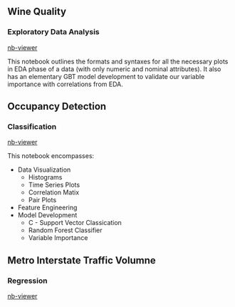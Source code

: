 
## Wine Quality
### Exploratory Data Analysis

[nb-viewer](https://nbviewer.jupyter.org/github/harshit-bajpai/Machine-learning-models/blob/master/fraud_detection.ipynb)

This notebook outlines the formats and syntaxes for all the necessary plots in EDA phase of a data (with only numeric and nominal attributes). It also has an elementary GBT model development to validate our variable importance with correlations from EDA.


## Occupancy Detection 
### Classification 

[nb-viewer](https://nbviewer.jupyter.org/github.com/harshit-bajpai/Machine-learning-models/blob/master/occupancy_detection.ipynb)

This notebook encompasses:
- Data Visualization
  - Histograms
  - Time Series Plots
  - Correlation Matix
  - Pair Plots
- Feature Engineering
- Model Development
  - C - Support Vector Classication
  - Random Forest Classifier
  - Variable Importance


## Metro Interstate Traffic Volumne
### Regression

[nb-viewer](https://nbviewer.jupyter.org/github/harshit-bajpai/Machine-learning-models/blob/master/metro_interstate_traffic_volumne.ipynb)

